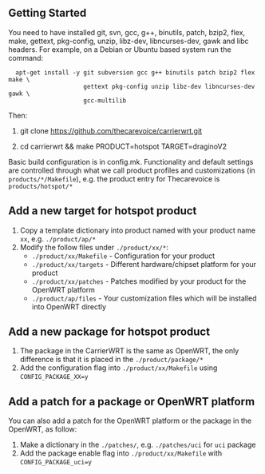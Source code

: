 ## Getting Started

You need to have installed git, svn, gcc, g++, binutils, patch, bzip2, flex,
make, gettext, pkg-config, unzip, libz-dev, libncurses-dev, gawk and libc
headers. For example, on a Debian or Ubuntu based system run the command:

```
  apt-get install -y git subversion gcc g++ binutils patch bzip2 flex make \
                     gettext pkg-config unzip libz-dev libncurses-dev gawk \
                     gcc-multilib
```

Then:

1. git clone https://github.com/thecarevoice/carrierwrt.git

2. cd carrierwrt && make PRODUCT=hotspot TARGET=draginoV2

Basic build configuration is in config.mk. Functionality and default settings
are controlled through what we call product profiles and customizations (in
`products/*/Makefile`), e.g. the product entry for Thecarevoice is `products/hotspot/*`

## Add a new target for hotspot product

1. Copy a template dictionary into product named with your product name `xx`, e.g. `./product/ap/*`
2. Modify the follow files under `./product/xx/*`:
	* `./product/xx/Makefile` - Configuration for your product
	* `./product/xx/targets` - Different hardware/chipset platform for your product
	* `./product/xx/patches` - Patches modified by your product for the OpenWRT platform
	* `./product/ap/files` - Your customization files which will be installed into OpenWRT directly

## Add a new package for hotspot product

1. The package in the CarrierWRT is the same as OpenWRT, the only difference is that it is placed in the `./product/package/*`
2. Add the configuration flag into `./product/xx/Makefile` using `CONFIG_PACKAGE_XX=y`

## Add a patch for a package or OpenWRT platform

You can also add a patch for the OpenWRT platform or the package in the OpenWRT, as follow:

1. Make a dictionary in the `./patches/`, e.g. `./patches/uci` for `uci` package
2. Add the package enable flag into `./product/xx/Makefile` with `CONFIG_PACKAGE_uci=y`